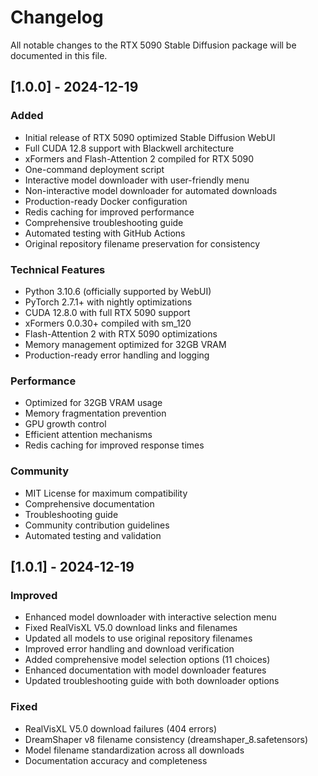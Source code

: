 # Changelog

All notable changes to the RTX 5090 Stable Diffusion package will be documented in this file.

## [1.0.0] - 2024-12-19

### Added
- Initial release of RTX 5090 optimized Stable Diffusion WebUI
- Full CUDA 12.8 support with Blackwell architecture
- xFormers and Flash-Attention 2 compiled for RTX 5090
- One-command deployment script
- Interactive model downloader with user-friendly menu
- Non-interactive model downloader for automated downloads
- Production-ready Docker configuration
- Redis caching for improved performance
- Comprehensive troubleshooting guide
- Automated testing with GitHub Actions
- Original repository filename preservation for consistency

### Technical Features
- Python 3.10.6 (officially supported by WebUI)
- PyTorch 2.7.1+ with nightly optimizations
- CUDA 12.8.0 with full RTX 5090 support
- xFormers 0.0.30+ compiled with sm_120
- Flash-Attention 2 with RTX 5090 optimizations
- Memory management optimized for 32GB VRAM
- Production-ready error handling and logging

### Performance
- Optimized for 32GB VRAM usage
- Memory fragmentation prevention
- GPU growth control
- Efficient attention mechanisms
- Redis caching for improved response times

### Community
- MIT License for maximum compatibility
- Comprehensive documentation
- Troubleshooting guide
- Community contribution guidelines
- Automated testing and validation

## [1.0.1] - 2024-12-19

### Improved
- Enhanced model downloader with interactive selection menu
- Fixed RealVisXL V5.0 download links and filenames
- Updated all models to use original repository filenames
- Improved error handling and download verification
- Added comprehensive model selection options (11 choices)
- Enhanced documentation with model downloader features
- Updated troubleshooting guide with both downloader options

### Fixed
- RealVisXL V5.0 download failures (404 errors)
- DreamShaper v8 filename consistency (dreamshaper_8.safetensors)
- Model filename standardization across all downloads
- Documentation accuracy and completeness
